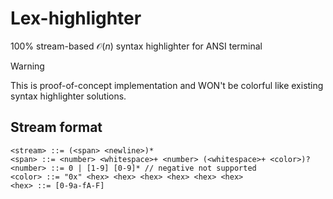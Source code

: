 # Lex-highlighter

100% stream-based $\mathcal O(n)$ syntax highlighter for ANSI terminal

> [!WARNING]  
> This is proof-of-concept implementation and WON't be colorful like existing syntax highlighter solutions.

## Stream format

```bnf
<stream> ::= (<span> <newline>)*
<span> ::= <number> <whitespace>+ <number> (<whitespace>+ <color>)?
<number> ::= 0 | [1-9] [0-9]* // negative not supported
<color> ::= "0x" <hex> <hex> <hex> <hex> <hex> <hex>
<hex> ::= [0-9a-fA-F]
```
